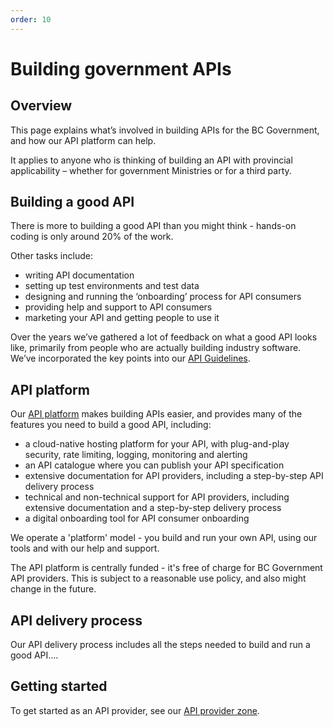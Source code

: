 ```yaml
---
order: 10
---
```


# Building government APIs

## Overview

This page explains what’s involved in building APIs for the BC Government, and how our API platform can help.

It applies to anyone who is thinking of building an API with provincial applicability – whether for government Ministries or for a third party.

## Building a good API

There is more to building a good API than you might think - hands-on coding is only around 20% of the work.

Other tasks include:

- writing API documentation
- setting up test environments and test data
- designing and running the ‘onboarding’ process for API consumers
- providing help and support to API consumers
- marketing your API and getting people to use it

Over the years we’ve gathered a lot of feedback on what a good API looks like, primarily from people who are actually building industry software. We’ve incorporated the key points into our [API Guidelines](https://developer.gov.bc.ca/Data-and-APIs/BC-Government-API-Guidelines).

## API platform

Our [API platform](./landing-page) makes building APIs easier, and provides many of the features you need to build a good API, including:

- a cloud-native hosting platform for your API, with plug-and-play security, rate limiting, logging, monitoring and alerting
- an API catalogue where you can publish your API specification
- extensive documentation for API providers, including a step-by-step API delivery process
- technical and non-technical support for API providers, including extensive documentation and a step-by-step delivery process
- a digital onboarding tool for API consumer onboarding

We operate a 'platform' model - you build and run your own API, using our tools and with our help and support.

The API platform is centrally funded - it's free of charge for BC Government API providers. This is subject to a reasonable use policy, and also might change in the future.

## API delivery process

Our API delivery process includes all the steps needed to build and run a good API....

## Getting started

To get started as an API provider, see our [API provider zone](../provider/provider-zone).
